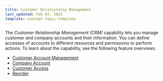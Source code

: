 ```yaml
---
title: Customer Relationship Management
last_updated: Feb 03, 2023
template: concept-topic-template
---
```


The *Customer Relationship Management (CRM)* capability lets you manage customer and company accounts and their information. You can define accesses of accounts to different resources and permissions to perform actions. To learn about the capability, see the following feature overviews: 


* [Customer Account Management](/docs/pbc/all/customer-relationship-management/{{page.version}}/customer-account-management-feature-overview/customer-account-management-feature-overview.html)
* [Company Account](/docs/pbc/all/customer-relationship-management/{{page.version}}/company-account-feature-overview/company-account-feature-overview.html)
* [Customer Access](/docs/pbc/all/customer-relationship-management/{{page.version}}/customer-access-feature-overview.html)
* [Reorder](/docs/pbc/all/customer-relationship-management/{{page.version}}/reorder-feature-overview.html)
